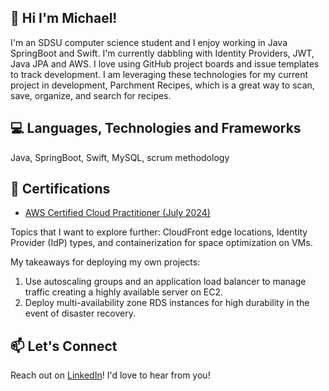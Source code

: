 ## 👋 Hi I'm Michael!
I'm an SDSU computer science student and I enjoy working in Java SpringBoot and Swift. I'm currently dabbling with Identity Providers, JWT, Java JPA and AWS. I love using GitHub project boards and issue templates to track development. I am leveraging these technologies for my current project in development, Parchment Recipes, which is a great way to scan, save, organize, and search for recipes.

## 💻 Languages, Technologies and Frameworks
Java, SpringBoot, Swift, MySQL, scrum methodology

## 📜 Certifications
* [AWS Certified Cloud Practitioner (July 2024)](https://www.credly.com/badges/9fc5f947-b622-406c-9f00-afb2f9f8dd1d/public_url)

Topics that I want to explore further: CloudFront edge locations, Identity Provider (IdP) types, and containerization for space optimization on VMs.

My takeaways for deploying my own projects:
1. Use autoscaling groups and an application load balancer to manage traffic creating a highly available server on EC2.
2. Deploy multi-availability zone RDS instances for high durability in the event of disaster recovery.

## 📫 Let's Connect
Reach out on [LinkedIn](https://www.linkedin.com/in/michael-hayes-cs/)! I'd love to hear from you!


<!--
**mhayescs19/mhayescs19** is a ✨ _special_ ✨ repository because its `README.md` (this file) appears on your GitHub profile.

Here are some ideas to get you started:

- 🔭 I’m currently working on ...
- 🌱 I’m currently learning ...
- 👯 I’m looking to collaborate on ...
- 🤔 I’m looking for help with ...
- 💬 Ask me about ...
- 📫 How to reach me: ...
- 😄 Pronouns: ...
- ⚡ Fun fact: ...
-->
